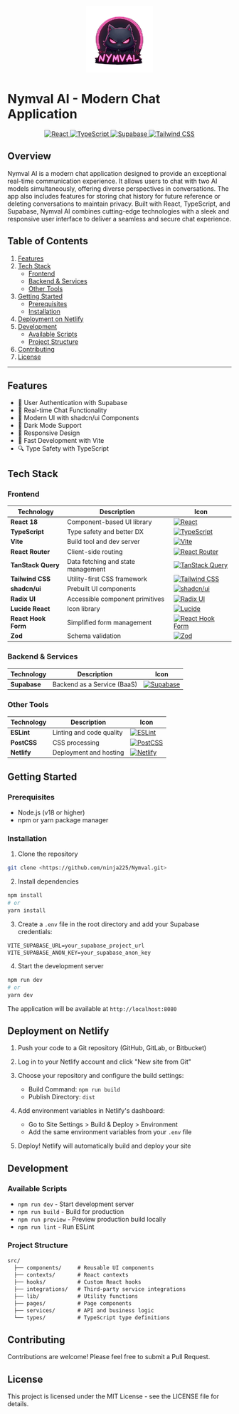 <div align="center">
  <img src="./public/logo.png" alt="Nymval AI Logo" width="150" />
</div>

# Nymval AI - Modern Chat Application

<div align="center">
  <a href="https://reactjs.org/">
    <img src="https://img.shields.io/badge/React-61DAFB?style=flat-square&logo=react&logoColor=white" alt="React" />
  </a>
  <a href="https://www.typescriptlang.org/">
    <img src="https://img.shields.io/badge/TypeScript-3178C6?style=flat-square&logo=typescript&logoColor=white" alt="TypeScript" />
  </a>
  <a href="https://supabase.com/">
    <img src="https://img.shields.io/badge/Supabase-3ECF8E?style=flat-square&logo=supabase&logoColor=white" alt="Supabase" />
  </a>
  <a href="https://tailwindcss.com/">
    <img src="https://img.shields.io/badge/Tailwind%20CSS-06B6D4?style=flat-square&logo=tailwindcss&logoColor=white" alt="Tailwind CSS" />
  </a>
</div>

## Overview

Nymval AI is a modern chat application designed to provide an exceptional real-time communication experience. It allows users to chat with two AI models simultaneously, offering diverse perspectives in conversations. The app also includes features for storing chat history for future reference or deleting conversations to maintain privacy. Built with React, TypeScript, and Supabase, Nymval AI combines cutting-edge technologies with a sleek and responsive user interface to deliver a seamless and secure chat experience.

## Table of Contents

1. [Features](#features)
2. [Tech Stack](#tech-stack)
   - [Frontend](#frontend)
   - [Backend & Services](#backend--services)
   - [Other Tools](#other-tools)
3. [Getting Started](#getting-started)
   - [Prerequisites](#prerequisites)
   - [Installation](#installation)
4. [Deployment on Netlify](#deployment-on-netlify)
5. [Development](#development)
   - [Available Scripts](#available-scripts)
   - [Project Structure](#project-structure)
6. [Contributing](#contributing)
7. [License](#license)

---

## Features

- 🔐 User Authentication with Supabase
- 💬 Real-time Chat Functionality
- 🎨 Modern UI with shadcn/ui Components
- 🌙 Dark Mode Support
- 📱 Responsive Design
- 🚀 Fast Development with Vite
- 🔍 Type Safety with TypeScript

## Tech Stack

### Frontend

| Technology          | Description                        | Icon                                                                                                                                                                  |
| ------------------- | ---------------------------------- | --------------------------------------------------------------------------------------------------------------------------------------------------------------------- |
| **React 18**        | Component-based UI library         | [![React](https://img.shields.io/badge/React-61DAFB?style=for-the-badge&logo=react&logoColor=white)](https://reactjs.org/)                                            |
| **TypeScript**      | Type safety and better DX          | [![TypeScript](https://img.shields.io/badge/TypeScript-3178C6?style=for-the-badge&logo=typescript&logoColor=white)](https://www.typescriptlang.org/)                  |
| **Vite**            | Build tool and dev server          | [![Vite](https://img.shields.io/badge/Vite-646CFF?style=for-the-badge&logo=vite&logoColor=white)](https://vitejs.dev/)                                                |
| **React Router**    | Client-side routing                | [![React Router](https://img.shields.io/badge/React%20Router-CA4245?style=for-the-badge&logo=react-router&logoColor=white)](https://reactrouter.com/)                 |
| **TanStack Query**  | Data fetching and state management | [![TanStack Query](https://img.shields.io/badge/-TanStack%20Query-FF4154?style=for-the-badge&logo=react-query&logoColor=white)](https://tanstack.com/query)           |
| **Tailwind CSS**    | Utility-first CSS framework        | [![Tailwind CSS](https://img.shields.io/badge/-Tailwind%20CSS-06B6D4?style=for-the-badge&logo=tailwindcss&logoColor=white)](https://tailwindcss.com/)                 |
| **shadcn/ui**       | Prebuilt UI components             | [![shadcn/ui](https://img.shields.io/badge/-shadcn/ui-000000?style=for-the-badge&logo=radixui&logoColor=white)](https://ui.shadcn.dev/)                               |
| **Radix UI**        | Accessible component primitives    | [![Radix UI](https://img.shields.io/badge/-Radix%20UI-000000?style=for-the-badge&logo=radixui&logoColor=white)](https://www.radix-ui.com/)                            |
| **Lucide React**    | Icon library                       | [![Lucide](https://img.shields.io/badge/-Lucide%20React-FBA919?style=for-the-badge&logo=lucide&logoColor=white)](https://lucide.dev/)                                 |
| **React Hook Form** | Simplified form management         | [![React Hook Form](https://img.shields.io/badge/-React%20Hook%20Form-EC5990?style=for-the-badge&logo=react-hook-form&logoColor=white)](https://react-hook-form.com/) |
| **Zod**             | Schema validation                  | [![Zod](https://img.shields.io/badge/-Zod-000000?style=for-the-badge&logo=zod&logoColor=white)](https://zod.dev/)                                                     |

### Backend & Services

| Technology   | Description                 | Icon                                                                                                                                  |
| ------------ | --------------------------- | ------------------------------------------------------------------------------------------------------------------------------------- |
| **Supabase** | Backend as a Service (BaaS) | [![Supabase](https://img.shields.io/badge/-Supabase-3ECF8E?style=for-the-badge&logo=supabase&logoColor=white)](https://supabase.com/) |

### Other Tools

| Technology  | Description              | Icon                                                                                                                                  |
| ----------- | ------------------------ | ------------------------------------------------------------------------------------------------------------------------------------- |
| **ESLint**  | Linting and code quality | [![ESLint](https://img.shields.io/badge/-ESLint-4B32C3?style=for-the-badge&logo=eslint&logoColor=white)](https://eslint.org/)         |
| **PostCSS** | CSS processing           | [![PostCSS](https://img.shields.io/badge/-PostCSS-DD3A0A?style=for-the-badge&logo=postcss&logoColor=white)](https://postcss.org/)     |
| **Netlify** | Deployment and hosting   | [![Netlify](https://img.shields.io/badge/-Netlify-00C7B7?style=for-the-badge&logo=netlify&logoColor=white)](https://www.netlify.com/) |

## Getting Started

### Prerequisites

- Node.js (v18 or higher)
- npm or yarn package manager

### Installation

1. Clone the repository

```bash
git clone <https://github.com/ninja225/Nymval.git>
```

2. Install dependencies

```bash
npm install
# or
yarn install
```

3. Create a `.env` file in the root directory and add your Supabase credentials:

```env
VITE_SUPABASE_URL=your_supabase_project_url
VITE_SUPABASE_ANON_KEY=your_supabase_anon_key
```

4. Start the development server

```bash
npm run dev
# or
yarn dev
```

The application will be available at `http://localhost:8080`

## Deployment on Netlify

1. Push your code to a Git repository (GitHub, GitLab, or Bitbucket)

2. Log in to your Netlify account and click "New site from Git"

3. Choose your repository and configure the build settings:

   - Build Command: `npm run build`
   - Publish Directory: `dist`

4. Add environment variables in Netlify's dashboard:

   - Go to Site Settings > Build & Deploy > Environment
   - Add the same environment variables from your `.env` file

5. Deploy! Netlify will automatically build and deploy your site

## Development

### Available Scripts

- `npm run dev` - Start development server
- `npm run build` - Build for production
- `npm run preview` - Preview production build locally
- `npm run lint` - Run ESLint

### Project Structure

```
src/
  ├── components/     # Reusable UI components
  ├── contexts/       # React contexts
  ├── hooks/          # Custom React hooks
  ├── integrations/   # Third-party service integrations
  ├── lib/            # Utility functions
  ├── pages/          # Page components
  ├── services/       # API and business logic
  └── types/          # TypeScript type definitions
```

## Contributing

Contributions are welcome! Please feel free to submit a Pull Request.

## License

This project is licensed under the MIT License - see the LICENSE file for details.
